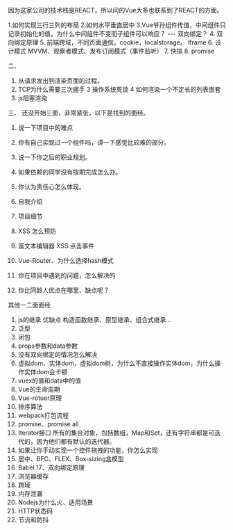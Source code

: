 因为这家公司的技术栈是REACT，所以问的Vue大多也联系到了REACT的方面。

1.如何实现三行三列的布局
2.如何水平垂直居中
3.Vue爷孙组件传值，中间组件只记录初始化的值，为什么中间组件不变而子组件可以响应？ --- 双向绑定？
4. 双向绑定原理
5. 前端跨域，不同页面通信，cookie，localstorage。 Iframe
6. 设计模式 MVVM、观察者模式、发布订阅模式（事件监听）
7. 快排
8. promise

二、

1. 从请求发出到渲染页面的过程。
2. TCP为什么需要三次握手
3 操作系统死锁
4 如何渲染一个不定长的列表嵌套
5. js阻塞渲染

三、
还没开始三面，非常紧张，以下是找到的面经。
1. 说一下项目中的难点
2. 你有自己实现过一个组件吗，讲一下感觉比较难的部分。
3. 说一下你之后的职业规划。
4. 如果依赖的同学没有按期完成怎么办。
5. 你认为责任心怎么体现。


1. 自我介绍

2. 项目细节

3. XSS 怎么预防
4. 富文本编辑器 XSS 点击事件
5. Vue-Router、为什么选择hash模式
6. 你在项目中遇到的问题，怎么解决的
7. 你比同龄人优点在哪里、缺点呢？

其他一二面面经
1. js的继承 优缺点
  构造函数继承、原型继承、组合式继承...
2. 泛型
3. 闭包
4. props参数和data参数
5. 没有双向绑定的情况怎么解决
6. 虚拟dom、实体dom，虚拟dom树，为什么不直接操作实体dom，为什么操作实体dom会卡顿
7. vuex的值和data中的值
8. Vue的生命周期
9. Vue-rotuer原理
10. 排序算法
11. webpack打包流程
12. promise、promise all 
13. Iterator接口
  所有的集合对象，包括数组，Map和Set，还有字符串都是可迭代的，因为他们都有默认的迭代器。
14. 如果让你手动实现一个控件拖拽的功能，你怎么实现
15. 居中、BFC、FLEX、Box-sizing盒模型
16. Babel
17、双向绑定原理
18. 浏览器缓存
19. 跨域
20. 内存泄漏
21. Nodejs为什么火、适用场景
22. HTTP状态码
23. 节流和防抖
